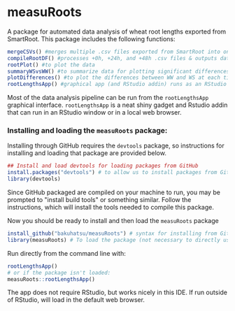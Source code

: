 # measuRoots
A package for automated data analysis of wheat root lengths exported from SmartRoot.  This package includes the following functions:

```r
mergeCSVs() #merges multiple .csv files exported from SmartRoot into one .csv file (This is also an RStudio addin)
compileRootDF() #processes +0h, +24h, and +48h .csv files & outputs dataframe for plotting
rootPlot() #to plot the data
summaryWSvsWW() #to summarize data for plotting significant differences
plotDifferences() #to plot the differences between WW and WS at each timepoint with significance indicated
rootLengthsApp() #graphical app (and RStudio addin) runs as an RStudio gadget or in web browser (displays, outputs, return plots & summaries)
```

Most of the data analysis pipeline can be run from the `rootLengthsApp` graphical interface.  `rootLengthsApp` is a neat shiny gadget and Rstudio addin that can run in an RStudio window or in a local web browser.


### Installing and loading the `measuRoots` package:
Installing through GitHub requires the `devtools` package, so instructions for installing and loading that package are provided below.
```r
## Install and load devtools for loading packages from GitHub
install.packages("devtools") # to allow us to install packages from GitHub
library(devtools)
```
Since GitHub packaged are compiled on your machine to run, you may be prompted to "install build tools" or something similar.  Follow the instructions, which will install the tools needed to compile this package.
  
Now you should be ready to install and then load the `measuRoots` package
```r
install_github("bakuhatsu/measuRoots") # syntax for installing from GitHub: username/library
library(measuRoots) # To load the package (not necessary to directly use the addin version)
```
Run directly from the command line with:
```r  
rootLengthsApp()
# or if the package isn't loaded:
measuRoots::rootLengthsApp()
``` 
The app does not require RStudio, but works nicely in this IDE.  If run outside of RStudio, will load in the default web browser.  
